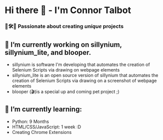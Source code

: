 # Hi there 👋 - I'm Connor Talbot
### 🎼🛠🧪 Passionate about creating *unique* projects  ###

<!--
**con-dog/con-dog** is a ✨ _special_ ✨ repository because its `README.md` (this file) appears on your GitHub profile.
-->

## 🔭 I’m currently working on sillynium, sillynium_lite, and blooper. ##
- sillynium is software I'm developing that automates the creation of Selenium Scripts via drawing on webpage elements
- sillynium_lite is an open source version of sillynium that automates the creation of Selenium Scripts via drawing on a screenshot of webpage elements
- blooper (🎬)is a special up and coming pet project ;)

## 🌱 I’m currently learning:
- Python: 9 Months
- HTML/CSS/JavaScript: 1 week :D
- Creating Chrome Extensions
